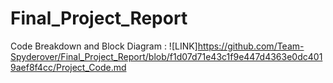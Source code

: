 # Final_Project_Report

Code Breakdown and Block Diagram : ![LINK]https://github.com/Team-Spyderover/Final_Project_Report/blob/f1d07d71e43c1f9e447d4363e0dc4019aef8f4cc/Project_Code.md

